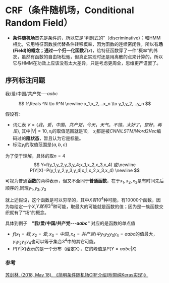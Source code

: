 # CRF（条件随机场，Conditional Random Field）

- **条件随机场**首先是条件的，所以它是“判别式的”（discriminative）；和HMM相比，它用特征函数族代替条件转移概率，因为函数的连续密闭性，所以有**场(Field)**的概念；通过一个**归一化函数**$Z(x)$，给特征函数穿了一件“概率”的外衣，虽然有函数的自由场松驰，但真正实现时还是用离散的点来计算的，所以它与HMM在功效上应该没有太大差异，只是考虑更周全，思维更严谨罢了。


## 序列标注问题
我/爱/中国/共产党---$aabc$

$$
f:\Reals ^N \to R^N \newline
x_1,x_2,...x_n \to y_1,y_2,...y_n
$$

假设有:
- 词汇表 $V=\{我，爱，中国，共产党，今天，天气，不错，太好了，您好，再见\}$, 其中$|V|=10, x_i$的取值范围就是$10$,　$x_i$都是被$CNN/LSTM/Word2Vec$编码过的**隐状态**，暂且认为它是标量。
- 标注$y_i$的取值范围是$\{a,b,c\}$

为了便于理解，具体的取$n=4$
$$
Y=f(y_1,y_2,y_3,y_4;x_1,x_2,x_3,x_4) 或\newline
P(Y|X)=P(y_1,y_2,y_3,y_4|x_1,x_2,x_3,x_4) \newline
$$

可视为普通**函数**的两种表示，但又不全同于**普通函数**，在于$x_1,x_2,x_3$是有时间先后顺序的,同理$y_1,y_2,y_3$

就上述假设，这个函数是可以穷举的，其中$X有10^4$种可能，有10000个函数，因为每给定一个$X$,$Y就有3^4$种可能，取最大的可能就是函数的值；因为是一族函数交织就有了“场”的概念。

具体到例子　**"我/爱/中国/共产党---$aabc$"**  对应的是函数的单点值

- $f(x_1=我,x_2=爱,x_3=中国,x_4=共产党)中y_1y_2y_3y_4=aabc$的值最大，$y_1y_2y_3y_4$也可以等于集合$3^4$中的其它可能。
- $P(Y|X)$表示的是一个分布（给定X），它的峰值是$P(Y=aabc|X)$


### 参考
[苏剑林. (2018, May 18). 《简明条件随机场CRF介绍(附带纯Keras实现)》](https://spaces.ac.cn/archives/5542)
